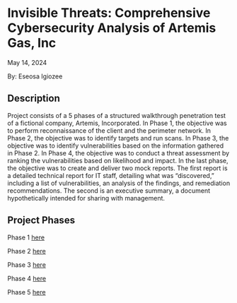 <h1> Invisible Threats: Comprehensive Cybersecurity Analysis of Artemis Gas, Inc </h1>

May 14, 2024

By: Eseosa Igiozee

<h2>Description</h2>
Project consists of a 5 phases of a structured walkthrough penetration test of a fictional company, Artemis, Incorporated. In Phase 1, the objective was to perform reconnaissance of the client and the perimeter network. In Phase 2, the objective was to identify targets and run scans. In Phase 3, the objective was to identify vulnerabilities based on the information gathered in Phase 2. In Phase 4, the objective was to conduct a threat assessment by ranking the vulnerabilities based on likelihood and impact. In the last phase, the objective was to create and deliver two mock reports. The first report is a detailed technical report for IT staff, detailing what was “discovered,” including a list of vulnerabilities, an analysis of the findings, and remediation recommendations. The second is an executive summary, a document hypothetically intended for sharing with management.
<br />

<h2>Project Phases</h2>

Phase 1 [here](Phase_1.md)

Phase 2 [here](Phase_2.md) 

Phase 3 [here](Phase_3.md) 

Phase 4 [here](Phase_4.md) 

Phase 5 [here](Phase_5_Artemis_Penetration_Testing_Report.md)

<br />

